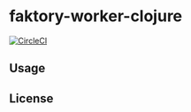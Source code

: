 # faktory-worker-clojure

[![CircleCI](https://circleci.com/gh/Le6ow5k1/faktory-worker-clojure.svg?style=svg)](https://circleci.com/gh/Le6ow5k1/faktory-worker-clojure)

## Usage

## License
